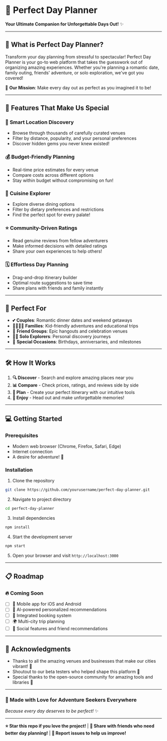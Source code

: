# 🎉 Perfect Day Planner

**Your Ultimate Companion for Unforgettable Days Out!** ✨

---

## 🌟 What is Perfect Day Planner?

Transform your day planning from stressful to spectacular! Perfect Day Planner is your go-to web platform that takes the guesswork out of organizing amazing experiences. Whether you're planning a romantic date, family outing, friends' adventure, or solo exploration, we've got you covered! 

🎯 **Our Mission**: Make every day out as perfect as you imagined it to be!

---

## 🚀 Features That Make Us Special

### 📍 **Smart Location Discovery**
- Browse through thousands of carefully curated venues
- Filter by distance, popularity, and your personal preferences
- Discover hidden gems you never knew existed!

### 💰 **Budget-Friendly Planning**
- Real-time price estimates for every venue
- Compare costs across different options
- Stay within budget without compromising on fun!

### 🍴 **Cuisine Explorer**
- Explore diverse dining options
- Filter by dietary preferences and restrictions
- Find the perfect spot for every palate!

### ⭐ **Community-Driven Ratings**
- Read genuine reviews from fellow adventurers
- Make informed decisions with detailed ratings
- Share your own experiences to help others!

### 🗓️ **Effortless Day Planning**
- Drag-and-drop itinerary builder
- Optimal route suggestions to save time
- Share plans with friends and family instantly

---

## 🎯 Perfect For

- 💕 **Couples**: Romantic dinner dates and weekend getaways
- 👨‍👩‍👧‍👦 **Families**: Kid-friendly adventures and educational trips
- 👥 **Friend Groups**: Epic hangouts and celebration venues
- 🧘‍♀️ **Solo Explorers**: Personal discovery journeys
- 🎂 **Special Occasions**: Birthdays, anniversaries, and milestones

---

## 🛠️ How It Works

1. **🔍 Discover** - Search and explore amazing places near you
2. **📊 Compare** - Check prices, ratings, and reviews side by side
3. **🎨 Plan** - Create your perfect itinerary with our intuitive tools
4. **🎉 Enjoy** - Head out and make unforgettable memories!

---

## 💻 Getting Started

### Prerequisites
- Modern web browser (Chrome, Firefox, Safari, Edge)
- Internet connection
- A desire for adventure! 🌟

### Installation
1. Clone the repository
```bash
git clone https://github.com/yourusername/perfect-day-planner.git
```

2. Navigate to project directory
```bash
cd perfect-day-planner
```

3. Install dependencies
```bash
npm install
```

4. Start the development server
```bash
npm start
```

5. Open your browser and visit `http://localhost:3000`

---

## 📋 Roadmap

### 🔥 Coming Soon
- [ ] 📱 Mobile app for iOS and Android
- [ ] 🤖 AI-powered personalized recommendations
- [ ] 🎫 Integrated booking system
- [ ] 🌍 Multi-city trip planning
- [ ] 👥 Social features and friend recommendations

---

## 🙏 Acknowledgments

- Thanks to all the amazing venues and businesses that make our cities vibrant! 🏢
- Shoutout to our beta testers who helped shape this platform 🧪
- Special thanks to the open-source community for amazing tools and libraries 💖

---

### 💝 Made with Love for Adventure Seekers Everywhere

*Because every day deserves to be perfect!* ✨

---

**⭐ Star this repo if you love the project!** | **🔄 Share with friends who need better day planning!** | **🐛 Report issues to help us improve!**
